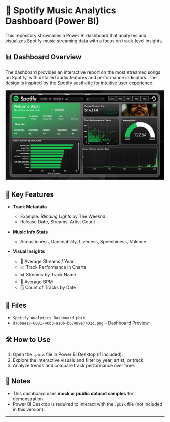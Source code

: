 # 🎵 Spotify Music Analytics Dashboard (Power BI)

This repository showcases a Power BI dashboard that analyzes and visualizes Spotify music streaming data with a focus on track-level insights.

## 📊 Dashboard Overview

The dashboard provides an interactive report on the most streamed songs on Spotify, with detailed audio features and performance indicators. The design is inspired by the Spotify aesthetic for intuitive user experience.

![Spotify Dashboard](Spotify-dashboard.png)

## 🧾 Key Features

- **Track Metadata**
  - Example: *Blinding Lights* by The Weeknd
  - Release Date, Streams, Artist Count

- **Music Info Stats**
  - Acousticness, Danceability, Liveness, Speechiness, Valence

- **Visual Insights**
  - 🎯 Average Streams / Year
  - 📈 Track Performance in Charts
  - 📊 Streams by Track Name
  - 🎵 Average BPM
  - 🗓️ Count of Tracks by Date

## 📁 Files

- `Spotify_Analytics_Dashboard.pbix` 
- `d70bae17-6881-46b3-a10b-b67489e7432c.png` – Dashboard Preview

## 🛠 How to Use

1. Open the `.pbix` file in Power BI Desktop (if included).
2. Explore the interactive visuals and filter by year, artist, or track.
3. Analyze trends and compare track performance over time.

## 📌 Notes

- This dashboard uses **mock or public dataset samples** for demonstration.
- Power BI Desktop is required to interact with the `.pbix` file (not included in this version).

---


